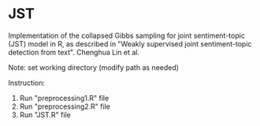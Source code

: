 # JST
Implementation of the collapsed Gibbs sampling for joint sentiment-topic (JST) model in R, as described in "Weakly supervised joint sentiment-topic detection from text". Chenghua Lin et al.

Note: set working directory (modify path as needed) 

Instruction:

1.  Run "preprocessing1.R" file
2.  Run "preprocessing2.R" file
3.  Run "JST.R" file

